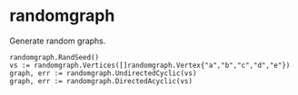 # randomgraph
Generate random graphs.

```
randomgraph.RandSeed()
vs := randomgraph.Vertices([]randomgraph.Vertex{"a","b","c","d","e"})
graph, err := randomgraph.UndirectedCyclic(vs)
graph, err := randomgraph.DirectedAcyclic(vs)
```
